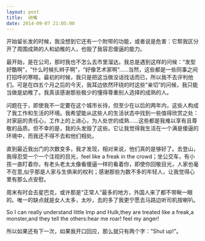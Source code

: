 ```yaml
---
layout: post
title:  闭嘴
date: 2014-09-07 21:05:00
---
```



开始留长发的时候，我没想到它还有一个附带的功能，或者说是危害：它帮我区分开了周围成熟的人和幼稚的人，也毁了我容忍傻逼的能力。


最开始，是在公司，那时我也不怎么去市里溜达。我总是遇到这样的问候：“发型好酷啊”，“什么时候扎辫子啊”，“好像艺术家啊“……当然，这些都是一些同事之间打招呼的寒暄。最初的时候，我只是把这当做没话找话而已，所以我不去评判他们。可是在四五个月之后的今天，我耳边依然环绕的时这些”亲切”的问候，我只能当做是幼稚了。我真该感谢那些极少的懂得尊重别人选择的成熟的人。

问题在于，即使我不一定要在这个城市长待，但至少在以后的两年内，这些人构成了我工作和生活的环境。我希望能从这些人的生活状态中找到一些值得欣赏之处：对家庭的责任心，工作上的上进心，为人处世的成熟……这些都是我难以享有且尊敬的品质。但不幸的是，我的头发毁了这些。它让我觉得我生活在一个满是傻逼的环境中，而我还不得不去和他们相处。

直到最近我出门的次数变多，我才发现，相对来说，他们真的是够好了。去登山，我得忍受一个一个注视的目光，feel
like a freak in the
crowd；坐公交车，有小孩一直盯着你，有老头老太太像看傻逼一样的看着你，即使你回敬目光，人家也毫不在意,似乎那是人家与生俱来的权利；感谢那些为数不多的年轻人，让我觉得心里有那么点安慰。

周末有时会去星巴克，或许那是“正常人”最多的地方，外国人来了都不带瞅一眼的。唯一的缺点就是女人太多，太吵，去的多了我更宁愿去马路边听司机按喇叭。

So I can really understand little Imp and Hulk,they are treated like a
freak,a monster,and they tell the others:hear me roar! feel my anger!

所以如果还有下一次，如果我开口回应，那么就只有两个字：”Shut up!”。


